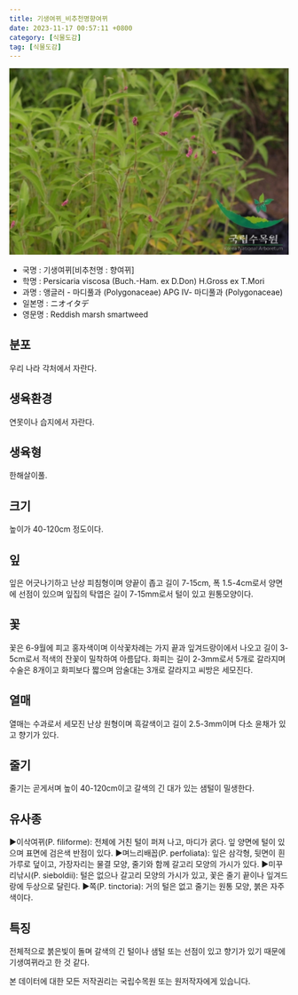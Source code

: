 ```yaml
---
title: 기생여뀌_비추천명향여뀌
date: 2023-11-17 00:57:11 +0800
category: [식물도감]
tag: [식물도감]
---
```




![기생여뀌[비추천명 : 향여뀌]](/assets/img/fileUpload/plants/basic/Polygonaceae/Persicaria/1459/1_th2.JPG)
- 국명 : 기생여뀌[비추천명 : 향여뀌]
- 학명 : Persicaria viscosa (Buch.-Ham. ex D.Don) H.Gross ex T.Mori
- 과명 : 앵글러 - 마디풀과 (Polygonaceae) APG Ⅳ- 마디풀과 (Polygonaceae)
- 일본명 : ニオイタデ
- 영문명 : Reddish marsh smartweed


## 분포
우리 나라 각처에서 자란다.
## 생육환경
연못이나 습지에서 자란다.
## 생육형
한해살이풀.
## 크기
높이가 40-120cm 정도이다.
## 잎
잎은 어긋나기하고 난상 피침형이며 양끝이 좁고 길이 7-15cm, 폭 1.5-4cm로서 양면에 선점이 있으며 잎집의 탁엽은 길이 7-15mm로서 털이 있고 원통모양이다.
## 꽃
꽃은 6-9월에 피고 홍자색이며 이삭꽃차례는 가지 끝과 잎겨드랑이에서 나오고 길이 3-5cm로서 적색의 잔꽃이 밀착하여 아름답다. 화피는 길이 2-3mm로서 5개로 갈라지며 수술은 8개이고 화피보다 짧으며 암술대는 3개로 갈라지고 씨방은 세모진다.
## 열매
열매는 수과로서 세모진 난상 원형이며 흑갈색이고 길이 2.5-3mm이며 다소 윤채가 있고 향기가 있다.
## 줄기
줄기는 곧게서며 높이 40-120cm이고 갈색의 긴 대가 있는 샘털이 밀생한다.
## 유사종
▶이삭여뀌(P. filiforme): 전체에 거친 털이 퍼져 나고, 마디가 굵다. 잎 양면에 털이 있으며 표면에 검은색 반점이 있다.
▶며느리배꼽(P. perfoliata): 잎은 삼각형, 뒷면이 흰 가루로 덮이고, 가장자리는 물결 모양, 줄기와 함께 갈고리 모양의 가시가 있다.
▶미꾸리낚시(P. sieboldii): 털은 없으나 갈고리 모양의 가시가 있고, 꽃은 줄기 끝이나 잎겨드랑에 두상으로 달린다.
▶쪽(P. tinctoria): 거의 털은 없고 줄기는 원통 모양, 붉은 자주색이다.
## 특징
전체적으로 붉은빛이 돌며 갈색의 긴 털이나 샘털 또는 선점이 있고 향기가 있기 때문에 기생여뀌라고 한 것 같다.






본 데이터에 대한 모든 저작권리는 국립수목원 또는 원저작자에게 있습니다.
